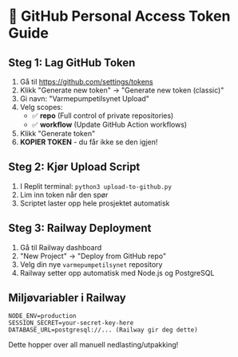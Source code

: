 # 🔑 GitHub Personal Access Token Guide

## Steg 1: Lag GitHub Token
1. Gå til https://github.com/settings/tokens
2. Klikk "Generate new token" → "Generate new token (classic)"
3. Gi navn: "Varmepumpetilsynet Upload"
4. Velg scopes:
   - ✅ **repo** (Full control of private repositories)
   - ✅ **workflow** (Update GitHub Action workflows)
5. Klikk "Generate token"
6. **KOPIER TOKEN** - du får ikke se den igjen!

## Steg 2: Kjør Upload Script
1. I Replit terminal: `python3 upload-to-github.py`
2. Lim inn token når den spør
3. Scriptet laster opp hele prosjektet automatisk

## Steg 3: Railway Deployment
1. Gå til Railway dashboard
2. "New Project" → "Deploy from GitHub repo"
3. Velg din nye `varmepumpetilsynet` repository
4. Railway setter opp automatisk med Node.js og PostgreSQL

## Miljøvariabler i Railway
```
NODE_ENV=production
SESSION_SECRET=your-secret-key-here
DATABASE_URL=postgresql://... (Railway gir deg dette)
```

Dette hopper over all manuell nedlasting/utpakking!
